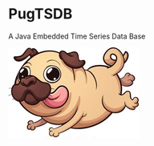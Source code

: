 # PugTSDB
A Java Embedded Time Series Data Base 

![pugtsdb](https://raw.githubusercontent.com/StefaniniInspiring/pugtsdb/master/pugtsdb.png)

